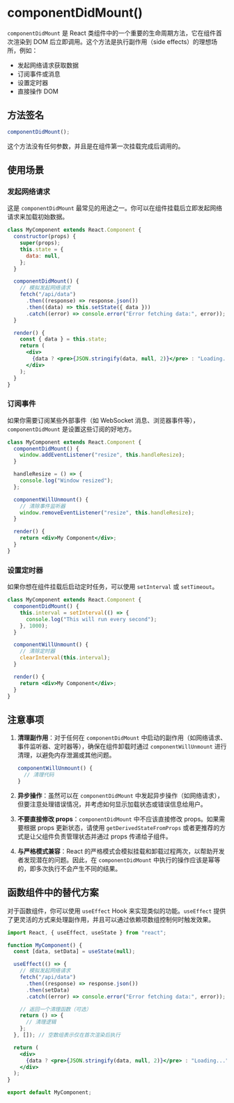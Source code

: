 # componentDidMount()

`componentDidMount` 是 React 类组件中的一个重要的生命周期方法，它在组件首次渲染到 DOM 后立即调用。这个方法是执行副作用（side effects）的理想场所，例如：

- 发起网络请求获取数据
- 订阅事件或消息
- 设置定时器
- 直接操作 DOM

## 方法签名

```jsx
componentDidMount();
```

这个方法没有任何参数，并且是在组件第一次挂载完成后调用的。

## 使用场景

### 发起网络请求

这是 `componentDidMount` 最常见的用途之一。你可以在组件挂载后立即发起网络请求来加载初始数据。

```jsx
class MyComponent extends React.Component {
  constructor(props) {
    super(props);
    this.state = {
      data: null,
    };
  }

  componentDidMount() {
    // 模拟发起网络请求
    fetch("/api/data")
      .then((response) => response.json())
      .then((data) => this.setState({ data }))
      .catch((error) => console.error("Error fetching data:", error));
  }

  render() {
    const { data } = this.state;
    return (
      <div>
        {data ? <pre>{JSON.stringify(data, null, 2)}</pre> : "Loading..."}
      </div>
    );
  }
}
```

### 订阅事件

如果你需要订阅某些外部事件（如 WebSocket 消息、浏览器事件等），`componentDidMount` 是设置这些订阅的好地方。

```jsx
class MyComponent extends React.Component {
  componentDidMount() {
    window.addEventListener("resize", this.handleResize);
  }

  handleResize = () => {
    console.log("Window resized");
  };

  componentWillUnmount() {
    // 清除事件监听器
    window.removeEventListener("resize", this.handleResize);
  }

  render() {
    return <div>My Component</div>;
  }
}
```

### 设置定时器

如果你想在组件挂载后启动定时任务，可以使用 `setInterval` 或 `setTimeout`。

```jsx
class MyComponent extends React.Component {
  componentDidMount() {
    this.interval = setInterval(() => {
      console.log("This will run every second");
    }, 1000);
  }

  componentWillUnmount() {
    // 清除定时器
    clearInterval(this.interval);
  }

  render() {
    return <div>My Component</div>;
  }
}
```

## 注意事项

1. **清理副作用**：对于任何在 `componentDidMount` 中启动的副作用（如网络请求、事件监听器、定时器等），确保在组件卸载时通过 `componentWillUnmount` 进行清理，以避免内存泄漏或其他问题。

   ```jsx
   componentWillUnmount() {
     // 清理代码
   }
   ```

2. **异步操作**：虽然可以在 `componentDidMount` 中发起异步操作（如网络请求），但要注意处理错误情况，并考虑如何显示加载状态或错误信息给用户。

3. **不要直接修改 props**：`componentDidMount` 中不应该直接修改 props。如果需要根据 props 更新状态，请使用 `getDerivedStateFromProps` 或者更推荐的方式是让父组件负责管理状态并通过 props 传递给子组件。

4. **与严格模式兼容**：React 的严格模式会模拟挂载和卸载过程两次，以帮助开发者发现潜在的问题。因此，在 `componentDidMount` 中执行的操作应该是幂等的，即多次执行不会产生不同的结果。

## 函数组件中的替代方案

对于函数组件，你可以使用 `useEffect` Hook 来实现类似的功能。`useEffect` 提供了更灵活的方式来处理副作用，并且可以通过依赖项数组控制何时触发效果。

```jsx
import React, { useEffect, useState } from "react";

function MyComponent() {
  const [data, setData] = useState(null);

  useEffect(() => {
    // 模拟发起网络请求
    fetch("/api/data")
      .then((response) => response.json())
      .then(setData)
      .catch((error) => console.error("Error fetching data:", error));

    // 返回一个清理函数（可选）
    return () => {
      // 清理逻辑
    };
  }, []); // 空数组表示仅在首次渲染后执行

  return (
    <div>
      {data ? <pre>{JSON.stringify(data, null, 2)}</pre> : "Loading..."}
    </div>
  );
}

export default MyComponent;
```
